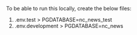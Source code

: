 To be able to run this locally, create the below files:

1. .env.test > PGDATABASE=nc_news_test
2. .env.development > PGDATABASE=nc_news
